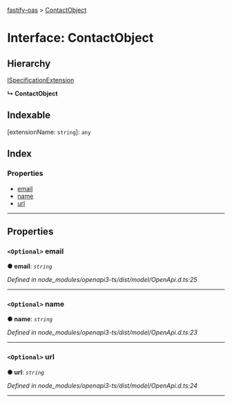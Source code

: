 [fastify-oas](../README.md) > [ContactObject](../interfaces/contactobject.md)

# Interface: ContactObject

## Hierarchy

 [ISpecificationExtension](ispecificationextension.md)

**↳ ContactObject**

## Indexable

\[extensionName: `string`\]:&nbsp;`any`
## Index

### Properties

* [email](contactobject.md#email)
* [name](contactobject.md#name)
* [url](contactobject.md#url)

---

## Properties

<a id="email"></a>

### `<Optional>` email

**● email**: *`string`*

*Defined in node_modules/openapi3-ts/dist/model/OpenApi.d.ts:25*

___
<a id="name"></a>

### `<Optional>` name

**● name**: *`string`*

*Defined in node_modules/openapi3-ts/dist/model/OpenApi.d.ts:23*

___
<a id="url"></a>

### `<Optional>` url

**● url**: *`string`*

*Defined in node_modules/openapi3-ts/dist/model/OpenApi.d.ts:24*

___

